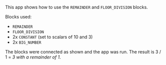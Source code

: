 This app shows how to use the `REMAINDER` and `FLOOR_DIVISION` blocks.

Blocks used:

- `REMAINDER`
- `FLOOR_DIVISION`
- 2x `CONSTANT` (set to scalars of 10 and 3)
- 2x `BIG_NUMBER`

The blocks were connected as shown and the app was run. The result is 3 / 1 = *3 with a remainder of 1*.
